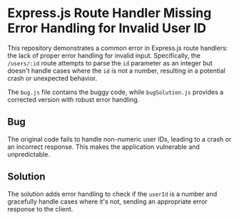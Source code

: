 # Express.js Route Handler Missing Error Handling for Invalid User ID

This repository demonstrates a common error in Express.js route handlers: the lack of proper error handling for invalid input.  Specifically, the `/users/:id` route attempts to parse the `id` parameter as an integer but doesn't handle cases where the `id` is not a number, resulting in a potential crash or unexpected behavior.

The `bug.js` file contains the buggy code, while `bugSolution.js` provides a corrected version with robust error handling.

## Bug

The original code fails to handle non-numeric user IDs, leading to a crash or an incorrect response.  This makes the application vulnerable and unpredictable.

## Solution

The solution adds error handling to check if the `userId` is a number and gracefully handle cases where it's not, sending an appropriate error response to the client.
